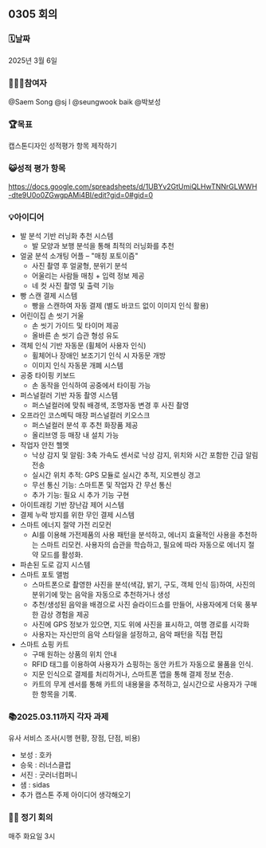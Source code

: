 ## 0305 회의

### 🗓️날짜
2025년 3월 6일

### 🙇🏻‍♂️참여자
@Saem Song
@sj l
@seungwook baik
@박보성

### 🏆목표
캡스톤디자인 성적평가 항목 제작하기

### 😺성적 평가 항목
https://docs.google.com/spreadsheets/d/1UBYv2GtUmiQLHwTNNrGLWWH-dte9U0o0ZGwgpAMi4BI/edit?gid=0#gid=0

### 💡아이디어
- 발 분석 기반 러닝화 추천 시스템
  - 발 모양과 보행 분석을 통해 최적의 러닝화를 추천
- 얼굴 분석 소개팅 어플 – "매칭 포토이즘"
  - 사진 촬영 후 얼굴형, 분위기 분석
  - 어울리는 사람들 매칭 + 입력 정보 제공
  - 네 컷 사진 촬영 및 출력 기능
- 빵 스캔 결제 시스템
  - 빵을 스캔하여 자동 결제 (별도 바코드 없이 이미지 인식 활용)
- 어린이집 손 씻기 거울
  - 손 씻기 가이드 및 타이머 제공
  - 올바른 손 씻기 습관 형성 유도
- 객체 인식 기반 자동문 (휠체어 사용자 인식)
  - 휠체어나 장애인 보조기기 인식 시 자동문 개방
  - 이미지 인식 자동문 개폐 시스템
- 공중 타이핑 키보드
  - 손 동작을 인식하여 공중에서 타이핑 가능
- 퍼스널컬러 기반 자동 촬영 시스템
  - 퍼스널컬러에 맞춰 배경색, 조명자동 변경 후 사진 촬영
- 오프라인 코스메틱 매장 퍼스널컬러 키오스크
  - 퍼스널컬러 분석 후 추천 화장품 제공
  - 올리브영 등 매장 내 설치 가능
- 작업자 안전 헬멧
  - 낙상 감지 및 알림: 3축 가속도 센서로 낙상 감지, 위치와 시간 포함한 긴급 알림 전송
  - 실시간 위치 추적: GPS 모듈로 실시간 추적, 지오펜싱 경고
  - 무선 통신 기능: 스마트폰 및 작업자 간 무선 통신
  - 추가 기능: 필요 시 추가 기능 구현
- 아이트래킹 기반 장난감 제어 시스템
- 결제 누락 방지를 위한 무인 결제 시스템
- 스마트 에너지 절약 가전 리모컨
  - AI를 이용해 가전제품의 사용 패턴을 분석하고, 에너지 효율적인 사용을 추천하는 스마트 리모컨. 사용자의 습관을 학습하고, 필요에 따라 자동으로 에너지 절약 모드를 활성화.
- 파손된 도로 감지 시스템
- 스마트 포토 앨범
  - 스마트폰으로 촬영한 사진을 분석(색감, 밝기, 구도, 객체 인식 등)하여, 사진의 분위기에 맞는 음악을 자동으로 추천하거나 생성
  - 추천/생성된 음악을 배경으로 사진 슬라이드쇼를 만들어, 사용자에게 더욱 풍부한 감상 경험을 제공
  - 사진에 GPS 정보가 있으면, 지도 위에 사진을 표시하고, 여행 경로를 시각화
  - 사용자는 자신만의 음악 스타일을 설정하고, 음악 패턴을 직접 편집
- 스마트 쇼핑 카트
  - 구매 원하는 상품의 위치 안내
  - RFID 태그를 이용하여 사용자가 쇼핑하는 동안 카트가 자동으로 물품을 인식.
  - 지문 인식으로 결제를 처리하거나, 스마트폰 앱을 통해 결제 정보 전송.
  - 카트의 무게 센서를 통해 카트의 내용물을 추적하고, 실시간으로 사용자가 구매한 항목을 기록.

### 📚2025.03.11까지 각자 과제
유사 서비스 조사(시행 현황, 장점, 단점, 비용)
- 보성 : 호카
- 승욱 : 러너스클럽
- 서진 : 굿러너컴퍼니
- 샘 : sidas
- 추가 캡스톤 주제 아이디어 생각해오기

### 🤙🏻 정기 회의
매주 화요일 3시
